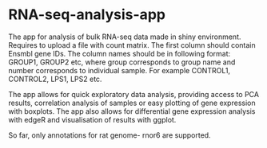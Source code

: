 # RNA-seq-analysis-app
The app for analysis of bulk RNA-seq data made in shiny environment. Requires to upload a file with count matrix. The first column should contain Ensmbl gene IDs. The column names should be in following format: GROUP1, GROUP2 etc, where group corresponds to group name and number corresponds to individual sample. For example CONTROL1, CONTROL2, LPS1, LPS2 etc.

The app allows for quick exploratory data analysis, providing access to PCA results, correlation analysis of samples or easy plotting of gene expression with boxplots. The app also allows for differential gene expression analysis with edgeR and visualisation of results with ggplot.

So far, only annotations for rat genome- rnor6 are supported.
